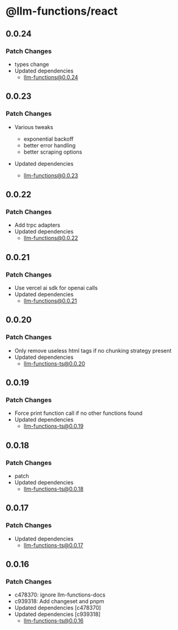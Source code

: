 # @llm-functions/react

## 0.0.24

### Patch Changes

- types change
- Updated dependencies
  - llm-functions@0.0.24

## 0.0.23

### Patch Changes

- Various tweaks

  - exponential backoff
  - better error handling
  - better scraping options

- Updated dependencies
  - llm-functions@0.0.23

## 0.0.22

### Patch Changes

- Add trpc adapters
- Updated dependencies
  - llm-functions@0.0.22

## 0.0.21

### Patch Changes

- Use vercel ai sdk for openai calls
- Updated dependencies
  - llm-functions@0.0.21

## 0.0.20

### Patch Changes

- Only remove useless html tags if no chunking strategy present
- Updated dependencies
  - llm-functions-ts@0.0.20

## 0.0.19

### Patch Changes

- Force print function call if no other functions found
- Updated dependencies
  - llm-functions-ts@0.0.19

## 0.0.18

### Patch Changes

- patch
- Updated dependencies
  - llm-functions-ts@0.0.18

## 0.0.17

### Patch Changes

- Updated dependencies
  - llm-functions-ts@0.0.17

## 0.0.16

### Patch Changes

- c478370: ignore llm-functions-docs
- c939318: Add changeset and pnpm
- Updated dependencies [c478370]
- Updated dependencies [c939318]
  - llm-functions-ts@0.0.16

